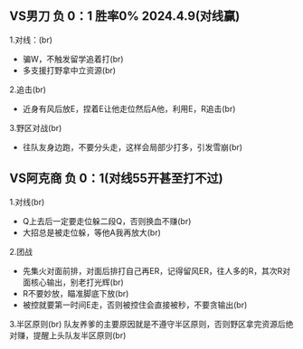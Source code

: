 VS男刀 负   0：1 胜率0% 2024.4.9(对线赢)
----
1.对线：(br)
* 骗W，不触发留学追着打(br)
* 多支援打野拿中立资源(br)

2.追击(br)
* 近身有风后放E，捏着E让他走位然后A他，利用E，R追击(br)

3.野区对战(br)
* 往队友身边跑，不要分头走，这样会局部少打多，引发雪崩(br)


VS阿克商 负  0：1(对线55开甚至打不过) 
-----
1.对线(br)
* Q上去后一定要走位躲二段Q，否则换血不赚(br)
* 大招总是被走位躲，等他A我再放大(br)

2.团战
* 先集火对面前排，对面后排打自己再ER，记得留风ER，往人多的R，其次R对面核心输出，别老打光辉(br)
* R不要妙放，瞄准脚底下放(br)
* 被控就要第一时间E走，否则被控住会直接被秒，不要贪输出(br)

3.半区原则(br)
队友养爹的主要原因就是不遵守半区原则，否则野区拿完资源后绝对赚，提醒上头队友半区原则(br)
